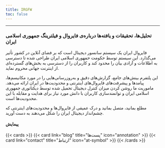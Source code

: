 ```yaml
---
title: IRGFW
toc: false
---
```

---

### تحلیل‌ها، تحقیقات و یافته‌ها درباره‌ی فایروال و فیلترینگ جمهوری اسلامی ایران

فایروال ایران یک سیستم سانسور دیجیتال است که بر فضای آنلاین در کشور تأثیر می‌گذارد. این سیستم توسط حکومت حمهوری اسلامی ایران طراحی شده تا دسترسی به اطلاعات و آزادی بیان را محدود کند و کاربران را از دسترسی به بخش‌های گسترده‌ای از اینترنت جهانی محروم نماید.

این پلتفرم بینش‌های جامع، گزارش‌های دقیق و به‌روزرسانی‌هایی را در مورد مکانیسم‌ها، پیامدها و پیشرفت‌های فایروال‌های اینترنتی و محدودیت‌ها در ایران ارائه می‌دهد. ماموریت ما روشن کردن میزان کنترل دیجیتال تحمیل شده توسط دیکتاتوری جمهوری اسلامی ایران و توانمندسازی کاربران با دانش مورد نیاز برای هدایت و مقابله با این محدودیت‌ها است.

مطلع بمانید، متصل بمانید و درک عمیقی از فایروال‌ها و محدودیت‌های اینترنتی که چشم‌انداز دیجیتال ایران را شکل می‌دهند به دست آورید.


#### پیمایش

{{< cards >}}
  {{< card link="blog" title="پست‌ها" icon="annotation" >}}
  {{< card link="contact" title="ارتباط" icon="at-symbol" >}}
{{< /cards >}}